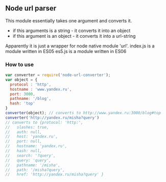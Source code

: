 ## Node url parser ##

This module essentially takes one argument and converts it.
* if this arguments is a string - it converts it into an object
* if this argument is an object - it converts it into a url-string

Apparently it is just a wrapper for node native module 'url'.
index.js is a module written in ES05
es5.js is a module written in ES06


### How to use ###
```javascript
var converter = require('node-url-converter');
var object = {
  protocol : 'http',
  hostname : 'www.yandex.ru',
  port: 3000,
  pathname: '/blog',
  hash: 'top'
}
converter(object); // converts to http://www.yandex.ru:3000/blog#top
converter('http://yandex.ru/misha?query')
// converts to {protocol: 'http:',
//   slashes: true,
//   auth: null,
//   host: 'yandex.ru',
//   port: null,
//   hostname: 'yandex.ru',
//   hash: null,
//   search: '?query',
//   query: 'query',
//   pathname: '/misha',
//   path: '/misha?query',
//   href: 'http://yandex.ru/misha?query' }
